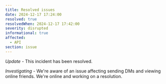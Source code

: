 ```yaml
---
title: Resolved issues
date: 2024-12-17 17:24:00
resolved: true
resolvedWhen: 2024-12-17 17:42:00
severity: disrupted
informational: true
affected:
  - API
section: issue
---
```


*Update* - This incident has been resolved.

*Investigating* - We're aware of an issue affecting sending DMs and viewing online friends. We're online and working on a resolution.